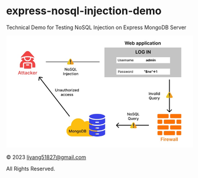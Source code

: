 # express-nosql-injection-demo

Technical Demo for Testing NoSQL Injection on Express MongoDB Server

![NoSQL Injection Attack](diagram.jpg)

&copy; 2023 liyang51827@gmail.com

All Rights Reserved.
